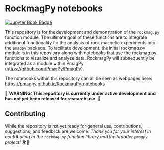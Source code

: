 # RockmagPy notebooks

[![Jupyter Book Badge](https://jupyterbook.org/badge.svg)](https://pmagpy.github.io/RockmagPy-notebooks)

This repository is for the development and demonstration of the `rockmag.py` function module. The ultimate goal of these functions are to integrate additional functionality for the analysis of rock magnetic experiments into the `pmagpy` package. To facilitate development, the initial rockmag.py module is in this repository along with notebooks that use the rockmag.py functions to visualize and analyze data. RockmagPy will subsequently be integrated as a module within PmagPy (https://github.com/PmagPy/PmagPy).

The notebooks within this repository can all be seen as webpages here: https://pmagpy.github.io/RockmagPy-notebooks

🚧 **WARNING: This repository is currently under active development and has not yet been released for research use.** 🚧

## Contributing

While the repository is not yet ready for general use, contributions, suggestions, and feedback are welcome. _Thank you for your interest in contributing to the `rockmag.py` function library and the broader `pmagpy` project!_ 🌍🧲
